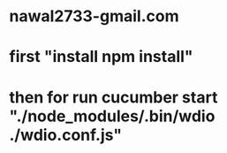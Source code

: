 # nawal2733-gmail.com
# first "install npm install"
# then for run cucumber start "./node_modules/.bin/wdio ./wdio.conf.js"
